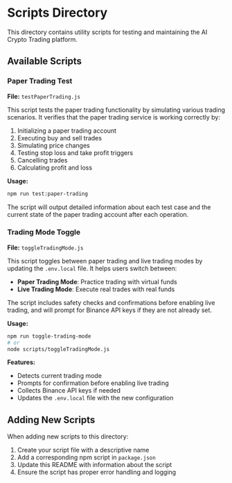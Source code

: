# Scripts Directory

This directory contains utility scripts for testing and maintaining the AI Crypto Trading platform.

## Available Scripts

### Paper Trading Test

**File:** `testPaperTrading.js`

This script tests the paper trading functionality by simulating various trading scenarios. It verifies that the paper trading service is working correctly by:

1. Initializing a paper trading account
2. Executing buy and sell trades
3. Simulating price changes
4. Testing stop loss and take profit triggers
5. Cancelling trades
6. Calculating profit and loss

**Usage:**

```bash
npm run test:paper-trading
```

The script will output detailed information about each test case and the current state of the paper trading account after each operation.

### Trading Mode Toggle

**File:** `toggleTradingMode.js`

This script toggles between paper trading and live trading modes by updating the `.env.local` file. It helps users switch between:

- **Paper Trading Mode**: Practice trading with virtual funds
- **Live Trading Mode**: Execute real trades with real funds

The script includes safety checks and confirmations before enabling live trading, and will prompt for Binance API keys if they are not already set.

**Usage:**

```bash
npm run toggle-trading-mode
# or
node scripts/toggleTradingMode.js
```

**Features:**

- Detects current trading mode
- Prompts for confirmation before enabling live trading
- Collects Binance API keys if needed
- Updates the `.env.local` file with the new configuration

## Adding New Scripts

When adding new scripts to this directory:

1. Create your script file with a descriptive name
2. Add a corresponding npm script in `package.json`
3. Update this README with information about the script
4. Ensure the script has proper error handling and logging
